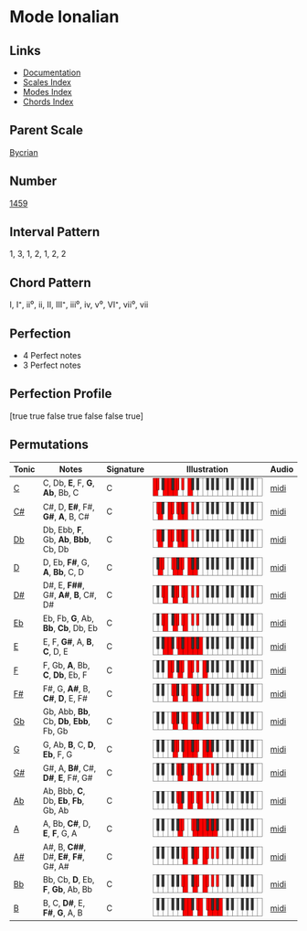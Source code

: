 # Mode Ionalian

## Links

- [Documentation](index.md)
- [Scales Index](Scales.md)
- [Modes Index](Modes.md)
- [Chords Index](Chords.md)

## Parent Scale

[Bycrian](ScaleBycrian.md)

## Number

[1459](https://ianring.com/musictheory/scales/1459)

## Interval Pattern

1, 3, 1, 2, 1, 2, 2

## Chord Pattern

I, I⁺, ii⁰, ii, II, III⁺, iii⁰, iv, v⁰, VI⁺, vii⁰, vii

## Perfection

- 4 Perfect notes
- 3 Perfect notes

## Perfection Profile

[true true false true false false true]

## Permutations

| Tonic | Notes | Signature | Illustration | Audio |
|-------|-------|-----------|--------------|-------|
| [C](ModeCNaturalIonalian.md) | C, Db, **E**, F, **G**, **Ab**, Bb, C | C | ![CNaturalIonalian](ModeCNaturalIonalian.png) | [midi](https://github.com/edipermadi/music/blob/main/docs/ModeCNaturalIonalian.mid?raw=true) |
| [C#](ModeCSharpIonalian.md) | C#, D, **E#**, F#, **G#**, **A**, B, C# | C | ![CSharpIonalian](ModeCSharpIonalian.png) | [midi](https://github.com/edipermadi/music/blob/main/docs/ModeCSharpIonalian.mid?raw=true) |
| [Db](ModeDFlatIonalian.md) | Db, Ebb, **F**, Gb, **Ab**, **Bbb**, Cb, Db | C | ![DFlatIonalian](ModeDFlatIonalian.png) | [midi](https://github.com/edipermadi/music/blob/main/docs/ModeDFlatIonalian.mid?raw=true) |
| [D](ModeDNaturalIonalian.md) | D, Eb, **F#**, G, **A**, **Bb**, C, D | C | ![DNaturalIonalian](ModeDNaturalIonalian.png) | [midi](https://github.com/edipermadi/music/blob/main/docs/ModeDNaturalIonalian.mid?raw=true) |
| [D#](ModeDSharpIonalian.md) | D#, E, **F##**, G#, **A#**, **B**, C#, D# | C | ![DSharpIonalian](ModeDSharpIonalian.png) | [midi](https://github.com/edipermadi/music/blob/main/docs/ModeDSharpIonalian.mid?raw=true) |
| [Eb](ModeEFlatIonalian.md) | Eb, Fb, **G**, Ab, **Bb**, **Cb**, Db, Eb | C | ![EFlatIonalian](ModeEFlatIonalian.png) | [midi](https://github.com/edipermadi/music/blob/main/docs/ModeEFlatIonalian.mid?raw=true) |
| [E](ModeENaturalIonalian.md) | E, F, **G#**, A, **B**, **C**, D, E | C | ![ENaturalIonalian](ModeENaturalIonalian.png) | [midi](https://github.com/edipermadi/music/blob/main/docs/ModeENaturalIonalian.mid?raw=true) |
| [F](ModeFNaturalIonalian.md) | F, Gb, **A**, Bb, **C**, **Db**, Eb, F | C | ![FNaturalIonalian](ModeFNaturalIonalian.png) | [midi](https://github.com/edipermadi/music/blob/main/docs/ModeFNaturalIonalian.mid?raw=true) |
| [F#](ModeFSharpIonalian.md) | F#, G, **A#**, B, **C#**, **D**, E, F# | C | ![FSharpIonalian](ModeFSharpIonalian.png) | [midi](https://github.com/edipermadi/music/blob/main/docs/ModeFSharpIonalian.mid?raw=true) |
| [Gb](ModeGFlatIonalian.md) | Gb, Abb, **Bb**, Cb, **Db**, **Ebb**, Fb, Gb | C | ![GFlatIonalian](ModeGFlatIonalian.png) | [midi](https://github.com/edipermadi/music/blob/main/docs/ModeGFlatIonalian.mid?raw=true) |
| [G](ModeGNaturalIonalian.md) | G, Ab, **B**, C, **D**, **Eb**, F, G | C | ![GNaturalIonalian](ModeGNaturalIonalian.png) | [midi](https://github.com/edipermadi/music/blob/main/docs/ModeGNaturalIonalian.mid?raw=true) |
| [G#](ModeGSharpIonalian.md) | G#, A, **B#**, C#, **D#**, **E**, F#, G# | C | ![GSharpIonalian](ModeGSharpIonalian.png) | [midi](https://github.com/edipermadi/music/blob/main/docs/ModeGSharpIonalian.mid?raw=true) |
| [Ab](ModeAFlatIonalian.md) | Ab, Bbb, **C**, Db, **Eb**, **Fb**, Gb, Ab | C | ![AFlatIonalian](ModeAFlatIonalian.png) | [midi](https://github.com/edipermadi/music/blob/main/docs/ModeAFlatIonalian.mid?raw=true) |
| [A](ModeANaturalIonalian.md) | A, Bb, **C#**, D, **E**, **F**, G, A | C | ![ANaturalIonalian](ModeANaturalIonalian.png) | [midi](https://github.com/edipermadi/music/blob/main/docs/ModeANaturalIonalian.mid?raw=true) |
| [A#](ModeASharpIonalian.md) | A#, B, **C##**, D#, **E#**, **F#**, G#, A# | C | ![ASharpIonalian](ModeASharpIonalian.png) | [midi](https://github.com/edipermadi/music/blob/main/docs/ModeASharpIonalian.mid?raw=true) |
| [Bb](ModeBFlatIonalian.md) | Bb, Cb, **D**, Eb, **F**, **Gb**, Ab, Bb | C | ![BFlatIonalian](ModeBFlatIonalian.png) | [midi](https://github.com/edipermadi/music/blob/main/docs/ModeBFlatIonalian.mid?raw=true) |
| [B](ModeBNaturalIonalian.md) | B, C, **D#**, E, **F#**, **G**, A, B | C | ![BNaturalIonalian](ModeBNaturalIonalian.png) | [midi](https://github.com/edipermadi/music/blob/main/docs/ModeBNaturalIonalian.mid?raw=true) |
